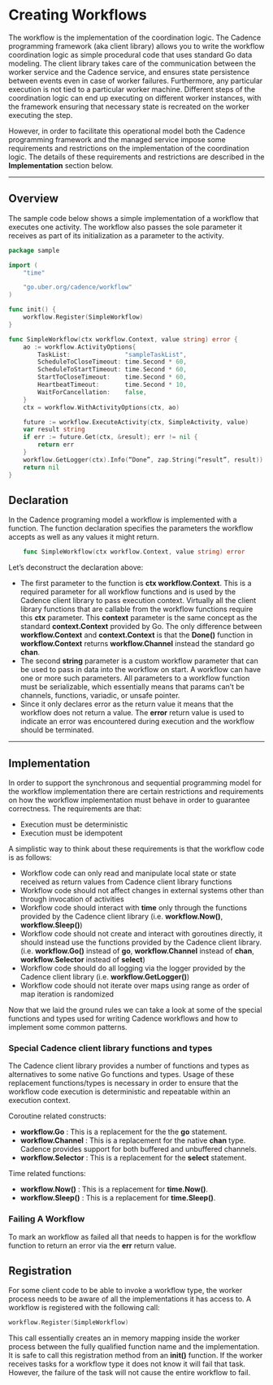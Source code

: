 # Creating Workflows

The workflow is the implementation of the coordination logic. The Cadence programming framework 
(aka client library) allows you to write the workflow coordination logic as simple procedural code 
that uses standard Go data modeling. The client library takes care of the communication between 
the worker service and the Cadence service, and ensures state persistence between events even in 
case of worker failures. Furthermore, any particular execution is not tied to a particular worker 
machine. Different steps of the coordination logic can end up executing on different worker 
instances, with the framework ensuring that necessary state is recreated on the worker executing 
the step.

However, in order to facilitate this operational model both the Cadence programming framework and 
the managed service impose some requirements and restrictions on the implementation of the 
coordination logic. The details of these requirements and restrictions are described in the 
**Implementation** section below.

----

## Overview

The sample code below shows a simple implementation of a workflow that executes one activity. The 
workflow also passes the sole parameter it receives as part of its initialization as a parameter 
to the activity.

``` go
package sample

import (
    "time"

    "go.uber.org/cadence/workflow"
)

func init() {
    workflow.Register(SimpleWorkflow)
}

func SimpleWorkflow(ctx workflow.Context, value string) error {
    ao := workflow.ActivityOptions{
        TaskList:               "sampleTaskList",
        ScheduleToCloseTimeout: time.Second * 60,
        ScheduleToStartTimeout: time.Second * 60,
        StartToCloseTimeout:    time.Second * 60,
        HeartbeatTimeout:       time.Second * 10,
        WaitForCancellation:    false,
    }
    ctx = workflow.WithActivityOptions(ctx, ao)

    future := workflow.ExecuteActivity(ctx, SimpleActivity, value)
    var result string
    if err := future.Get(ctx, &result); err != nil {
        return err
    }
    workflow.GetLogger(ctx).Info(“Done”, zap.String(“result”, result))
    return nil
}
```

## Declaration

In the Cadence programing model a workflow is implemented with a function. The function declaration
specifies the parameters the workflow accepts as well as any values it might return.

``` go
    func SimpleWorkflow(ctx workflow.Context, value string) error
```

Let’s deconstruct the declaration above:

* The first parameter to the function is **ctx workflow.Context**. This is a required parameter for
  all workflow functions and is used by the Cadence client library to pass execution context. 
  Virtually all the client library functions that are callable from the workflow functions require 
  this **ctx** parameter. This **context** parameter is the same concept as the standard 
  **context.Context** provided by Go. The only difference between **workflow.Context** and 
  **context.Context** is that the **Done()** function in **workflow.Context** returns 
  **workflow.Channel** instead the standard go **chan**.
* The second **string** parameter is a custom workflow parameter that can be used to pass in data 
  into the workflow on start. A workflow can have one or more such parameters. All parameters to a
  workflow function must be serializable, which essentially means that params can’t be channels, 
  functions, variadic, or unsafe pointer.
* Since it only declares error as the return value it means that the workflow does not return a 
  value. The **error** return value is used to indicate an error was encountered during execution 
  and the workflow should be terminated.

---

## Implementation

In order to support the synchronous and sequential programming model for the workflow 
implementation there are certain restrictions and requirements on how the workflow implementation 
must behave in order to guarantee correctness. The requirements are that:

* Execution must be deterministic
* Execution must be idempotent

A simplistic way to think about these requirements is that the workflow code is as follows:

* Workflow code can only read and manipulate local state or state received as return values from 
  Cadence client library functions
* Workflow code should not affect changes in external systems other than through invocation 
  of activities
* Workflow code should interact with **time** only through the functions provided by the Cadence 
  client library (i.e. **workflow.Now()**, **workflow.Sleep()**)
* Workflow code should not create and interact with goroutines directly, it should instead use the 
  functions provided by the Cadence client library. (i.e. **workflow.Go()** instead of **go**, 
  **workflow.Channel** instead of **chan**, **workflow.Selector** instead of **select**)
* Workflow code should do all logging via the logger provided by the Cadence client library 
  (i.e. **workflow.GetLogger()**)
* Workflow code should not iterate over maps using range as order of map iteration is randomized

Now that we laid the ground rules we can take a look at some of the special functions and types 
used for writing Cadence workflows and how to implement some common patterns.

### Special Cadence client library functions and types

The Cadence client library provides a number of functions and types as alternatives to some native 
Go functions and types. Usage of these replacement functions/types is necessary in order to ensure 
that the workflow code execution is deterministic and repeatable within an execution context.

Coroutine related constructs:

* **workflow.Go** : This is a replacement for the the **go** statement.
* **workflow.Channel** : This is a replacement for the native **chan** type. Cadence provides 
  support for both buffered and unbuffered channels.
* **workflow.Selector** : This is a replacement for the **select** statement.

Time related functions:

* **workflow.Now()** : This is a replacement for **time.Now()**.
* **workflow.Sleep()** : This is a replacement for **time.Sleep()**.

### Failing A Workflow

To mark an workflow as failed all that needs to happen is for the workflow function to return an 
error via the **err** return value.

## Registration

For some client code to be able to invoke a workflow type, the worker process needs to be aware of 
all the implementations it has access to. A workflow is registered with the following call:

``` go
workflow.Register(SimpleWorkflow)
```

This call essentially creates an in memory mapping inside the worker process between the fully 
qualified function name and the implementation. It is safe to call this registration method from 
an **init()** function. If the worker receives tasks for a workflow type it does not know it will 
fail that task. However, the failure of the task will not cause the entire workflow to fail.
